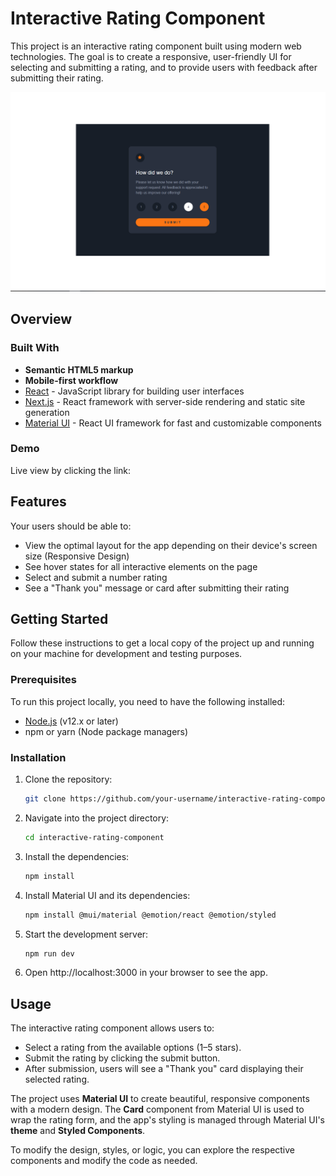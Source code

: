 # Interactive Rating Component

This project is an interactive rating component built using modern web technologies. The goal is to create a responsive, user-friendly UI for selecting and submitting a rating, and to provide users with feedback after submitting their rating.

![Rating App](app/public/RatingApp.png)

## Overview

### Built With

- **Semantic HTML5 markup**
- **Mobile-first workflow**
- [React](https://reactjs.org/) - JavaScript library for building user interfaces
- [Next.js](https://nextjs.org/) - React framework with server-side rendering and static site generation
- [Material UI](https://mui.com/) - React UI framework for fast and customizable components

### Demo
Live view by clicking the link: 
## Features

Your users should be able to:

- View the optimal layout for the app depending on their device's screen size (Responsive Design)
- See hover states for all interactive elements on the page
- Select and submit a number rating
- See a "Thank you" message or card after submitting their rating

## Getting Started

Follow these instructions to get a local copy of the project up and running on your machine for development and testing purposes.

### Prerequisites

To run this project locally, you need to have the following installed:

- [Node.js](https://nodejs.org/) (v12.x or later)
- npm or yarn (Node package managers)

### Installation

1. Clone the repository:

   ```bash
   git clone https://github.com/your-username/interactive-rating-component.git

2. Navigate into the project directory:

    ```bash
    cd interactive-rating-component

3. Install the dependencies:

    ```bash
    npm install

4. Install Material UI and its dependencies:

    ```bash
    npm install @mui/material @emotion/react @emotion/styled

5. Start the development server:

    ```bash
    npm run dev

6. Open http://localhost:3000 in your browser to see the app.


## Usage

The interactive rating component allows users to:

- Select a rating from the available options (1–5 stars).
- Submit the rating by clicking the submit button.
- After submission, users will see a "Thank you" card displaying their selected rating.

The project uses **Material UI** to create beautiful, responsive components with a modern design. The **Card** component from Material UI is used to wrap the rating form, and the app's styling is managed through Material UI's **theme** and **Styled Components**.

To modify the design, styles, or logic, you can explore the respective components and modify the code as needed.
